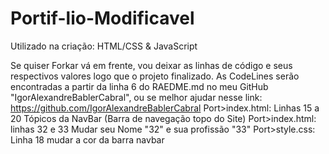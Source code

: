 # Portif-lio-Modificavel
Utilizado na criação: HTML/CSS &amp; JavaScript 


Se quiser Forkar vá em frente, vou deixar as linhas de código e seus respectivos valores logo que o projeto finalizado. As CodeLines serão encontradas a partir da linha 6 do RAEDME.md no meu GitHub "IgorAlexandreBablerCabral", ou se melhor ajudar nesse link: https://github.com/IgorAlexandreBablerCabral 
 Port>index.html: Linhas 15 a 20 Tópicos da NavBar (Barra de navegação topo do Site)
 Port>index.html: linhas 32 e 33 Mudar seu Nome "32"  e  sua profissão "33"
 Port>style.css: Linha 18 mudar a cor da barra navbar
